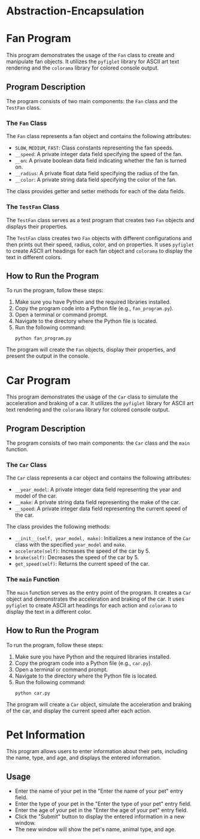 # Abstraction-Encapsulation
# Fan Program

This program demonstrates the usage of the `Fan` class to create and manipulate fan objects. It utilizes the `pyfiglet` library for ASCII art text rendering and the `colorama` library for colored console output.

## Program Description

The program consists of two main components: the `Fan` class and the `TestFan` class.

### The `Fan` Class

The `Fan` class represents a fan object and contains the following attributes:

- `SLOW`, `MEDIUM`, `FAST`: Class constants representing the fan speeds.
- `__speed`: A private integer data field specifying the speed of the fan.
- `__on`: A private boolean data field indicating whether the fan is turned on.
- `__radius`: A private float data field specifying the radius of the fan.
- `__color`: A private string data field specifying the color of the fan.

The class provides getter and setter methods for each of the data fields.

### The `TestFan` Class

The `TestFan` class serves as a test program that creates two `Fan` objects and displays their properties.

The `TestFan` class creates two `Fan` objects with different configurations and then prints out their speed, radius, color, and on properties. It uses `pyfiglet` to create ASCII art headings for each fan object and `colorama` to display the text in different colors.

## How to Run the Program

To run the program, follow these steps:

1. Make sure you have Python and the required libraries installed.
2. Copy the program code into a Python file (e.g., `fan_program.py`).
3. Open a terminal or command prompt.
4. Navigate to the directory where the Python file is located.
5. Run the following command:
   ```
   python fan_program.py
   ```

The program will create the `Fan` objects, display their properties, and present the output in the console.

# Car Program

This program demonstrates the usage of the `Car` class to simulate the acceleration and braking of a car. It utilizes the `pyfiglet` library for ASCII art text rendering and the `colorama` library for colored console output.

## Program Description

The program consists of two main components: the `Car` class and the `main` function.

### The `Car` Class

The `Car` class represents a car object and contains the following attributes:

- `__year_model`: A private integer data field representing the year and model of the car.
- `__make`: A private string data field representing the make of the car.
- `__speed`: A private integer data field representing the current speed of the car.

The class provides the following methods:

- `__init__(self, year_model, make)`: Initializes a new instance of the `Car` class with the specified `year_model` and `make`.
- `accelerate(self)`: Increases the speed of the car by 5.
- `brake(self)`: Decreases the speed of the car by 5.
- `get_speed(self)`: Returns the current speed of the car.

### The `main` Function

The `main` function serves as the entry point of the program. It creates a `Car` object and demonstrates the acceleration and braking of the car. It uses `pyfiglet` to create ASCII art headings for each action and `colorama` to display the text in a different color.

## How to Run the Program

To run the program, follow these steps:

1. Make sure you have Python and the required libraries installed.
2. Copy the program code into a Python file (e.g., `car.py`).
3. Open a terminal or command prompt.
4. Navigate to the directory where the Python file is located.
5. Run the following command:
   ```
   python car.py
   ```

The program will create a `Car` object, simulate the acceleration and braking of the car, and display the current speed after each action.

# Pet Information

This program allows users to enter information about their pets, including the name, type, and age, and displays the entered information.

## Usage
- Enter the name of your pet in the "Enter the name of your pet" entry field.
- Enter the type of your pet in the "Enter the type of your pet" entry field.
- Enter the age of your pet in the "Enter the age of your pet" entry field.
- Click the "Submit" button to display the entered information in a new window.
- The new window will show the pet's name, animal type, and age.

